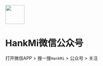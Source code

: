 
[<img src="https://www.hankmi.com/favicon.ico" width="60" height="60" align="middle" />](https://www.hankmi.com)

# HankMi微信公众号
打开微信APP > 搜一搜`HankMi` > 公众号 > 关注
